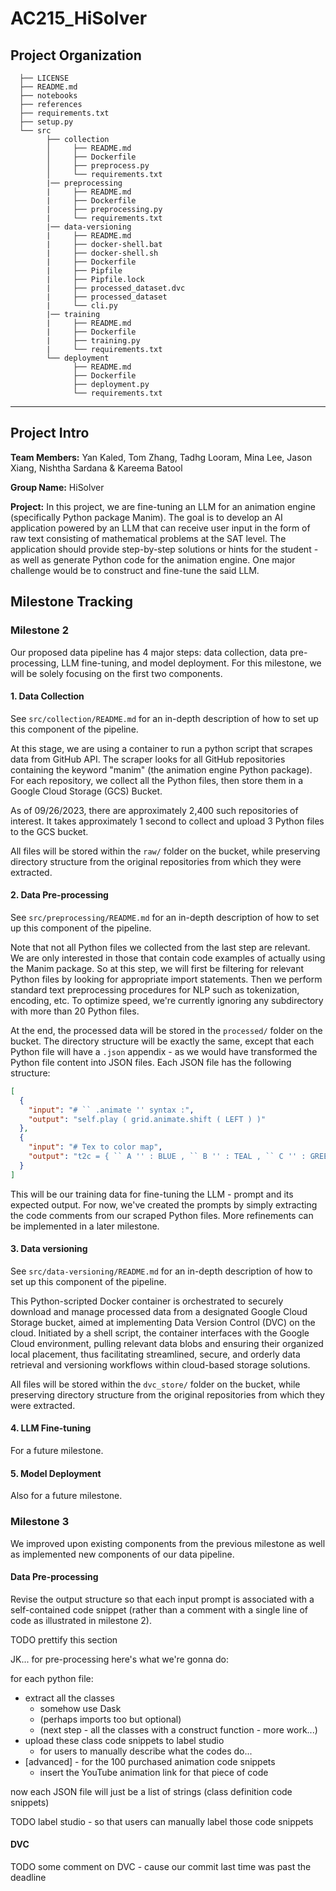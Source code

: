 # AC215_HiSolver

## Project Organization

      ├── LICENSE
      ├── README.md
      ├── notebooks
      ├── references
      ├── requirements.txt
      ├── setup.py
      └── src
            ├── collection
            │     ├── README.md
            │     ├── Dockerfile
            │     ├── preprocess.py
            │     └── requirements.txt
            |── preprocessing
            |     ├── README.md
            |     ├── Dockerfile
            |     ├── preprocessing.py
            |     └── requirements.txt
            |── data-versioning
            |     ├── README.md
            |     ├── docker-shell.bat
            |     ├── docker-shell.sh
            |     ├── Dockerfile
            |     ├── Pipfile
            |     ├── Pipfile.lock
            |     ├── processed_dataset.dvc
            |     ├── processed_dataset
            |     └── cli.py
            |── training
            |     ├── README.md
            |     ├── Dockerfile
            |     ├── training.py
            |     └── requirements.txt
            └── deployment
                  ├── README.md
                  ├── Dockerfile
                  ├── deployment.py
                  └── requirements.txt

---

## Project Intro

**Team Members:**
Yan Kaled, Tom Zhang, Tadhg Looram, Mina Lee, Jason Xiang, Nishtha Sardana & Kareema Batool

**Group Name:**
HiSolver

**Project:**
In this project, we are fine-tuning an LLM for an animation engine (specifically Python package Manim). The goal is to develop an AI application powered by an LLM that can receive user input in the form of raw text consisting of mathematical problems at the SAT level. The application should provide step-by-step solutions or hints for the student - as well as generate Python code for the animation engine. One major challenge would be to construct and fine-tune the said LLM.

## Milestone Tracking

### Milestone 2

Our proposed data pipeline has 4 major steps: data collection, data pre-processing, LLM fine-tuning, and model deployment. For this milestone, we will be solely focusing on the first two components.

#### 1. Data Collection

See `src/collection/README.md` for an in-depth description of how to set up this component of the pipeline.

At this stage, we are using a container to run a python script that scrapes data from GitHub API. The scraper looks for all GitHub repositories containing the keyword "manim" (the animation engine Python package). For each repository, we collect all the Python files, then store them in a Google Cloud Storage (GCS) Bucket.

As of 09/26/2023, there are approximately 2,400 such repositories of interest. It takes approximately 1 second to collect and upload 3 Python files to the GCS bucket.

All files will be stored within the `raw/` folder on the bucket, while preserving directory structure from the original repositories from which they were extracted.

#### 2. Data Pre-processing

See `src/preprocessing/README.md` for an in-depth description of how to set up this component of the pipeline.

Note that not all Python files we collected from the last step are relevant. We are only interested in those that contain code examples of actually using the Manim package. So at this step, we will first be filtering for relevant Python files by looking for appropriate import statements. Then we perform standard text preprocessing procedures for NLP such as tokenization, encoding, etc. To optimize speed, we're currently ignoring any subdirectory with more than 20 Python files.

At the end, the processed data will be stored in the `processed/` folder on the bucket. The directory structure will be exactly the same, except that each Python file will have a `.json` appendix - as we would have transformed the Python file content into JSON files. Each JSON file has the following structure:

```json
[
  {
    "input": "# `` .animate '' syntax :",
    "output": "self.play ( grid.animate.shift ( LEFT ) )"
  },
  {
    "input": "# Tex to color map",
    "output": "t2c = { `` A '' : BLUE , `` B '' : TEAL , `` C '' : GREEN , }"
  }
]
```

This will be our training data for fine-tuning the LLM - prompt and its expected output. For now, we've created the prompts by simply extracting the code comments from our scraped Python files. More refinements can be implemented in a later milestone.

#### 3. Data versioning

See `src/data-versioning/README.md` for an in-depth description of how to set up this component of the pipeline.

This Python-scripted Docker container is orchestrated to securely download and manage processed data from a designated Google Cloud Storage bucket, aimed at implementing Data Version Control (DVC) on the cloud. Initiated by a shell script, the container interfaces with the Google Cloud environment, pulling relevant data blobs and ensuring their organized local placement, thus facilitating streamlined, secure, and orderly data retrieval and versioning workflows within cloud-based storage solutions.

All files will be stored within the `dvc_store/` folder on the bucket, while preserving directory structure from the original repositories from which they were extracted.

#### 4. LLM Fine-tuning

For a future milestone.

#### 5. Model Deployment

Also for a future milestone.

### Milestone 3

We improved upon existing components from the previous milestone as well as implemented new components of our data pipeline.

#### Data Pre-processing

Revise the output structure so that each input prompt is associated with a self-contained code snippet (rather than a comment with a single line of code as illustrated in milestone 2).

TODO prettify this section

JK... for pre-processing here's what we're gonna do:

for each python file:

- extract all the classes
  - somehow use Dask
  - (perhaps imports too but optional)
  - (next step - all the classes with a construct function - more work...)
- upload these class code snippets to label studio
  - for users to manually describe what the codes do...
- [advanced] - for the 100 purchased animation code snippets
  - insert the YouTube animation link for that piece of code

now each JSON file will just be a list of strings (class definition code snippets)

TODO label studio - so that users can manually label those code snippets

#### DVC

TODO some comment on DVC - cause our commit last time was past the deadline
